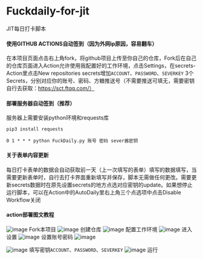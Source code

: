 # Fuckdaily-for-jit
JIT每日打卡脚本

#### 使用GITHUB ACTIONS自动签到（因为外网ip原因，容易翻车）
在本项目页面点击右上角fork，将github项目上传至你自己的仓库，Fork后在自己的仓库页面进入Action允许使用我配置好的工作环境，点击Settings，在secrets-Action里点击New repositories secrets增加`ACCOUNT`、`PASSWORD`、`SEVERKEY` 3个Secrets，分别对应你的账号、密码、方糖推送号（不需要推送可填无，需要密钥自行去获取：https://sct.ftqq.com/）


#### 部署服务器自动签到（推荐）
服务器上需要安装python环境和requests库

`pip3 install requests`

`0 1 * * * python FuckDaily.py 账号 密码 sever酱密钥`

#### 关于表单内容更新
每日打卡表单的数据会自动获取前一天（上一次填写的表单）填写的数据填写，当需要更新表单时，自行去打卡界面重新填写并保存，脚本无需做任何更改。需要更新secrets数据时在原先设置secrets的地方点选对应密钥的update。如果想停止运行脚本，可以在Action中的AutoDaily里右上角三个点选项中点击Disable Workflow关闭

#### action部署图文教程
![image](https://github.com/Reclizer/Fuckdaily-for-jit/blob/main/image/01.png)
Fork本项目
![image](https://github.com/Reclizer/Fuckdaily-for-jit/blob/main/image/02.png)
创建仓库
![image](https://github.com/Reclizer/Fuckdaily-for-jit/blob/main/image/03.png)
配置工作环境
![image](https://github.com/Reclizer/Fuckdaily-for-jit/blob/main/image/04.png)
进入设置
![image](https://github.com/Reclizer/Fuckdaily-for-jit/blob/main/image/05.png)
设置账号密码
![image](https://github.com/Reclizer/Fuckdaily-for-jit/blob/main/image/06.png)

![image](https://github.com/Reclizer/Fuckdaily-for-jit/blob/main/image/08.png)
填写密钥`ACCOUNT`、`PASSWORD`、`SEVERKEY`
![image](https://github.com/Reclizer/Fuckdaily-for-jit/blob/main/image/10.png)
运行
